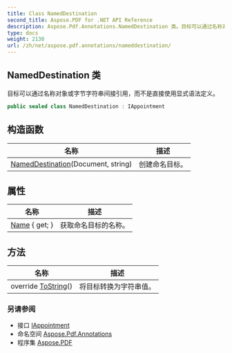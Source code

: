 ```yaml
---
title: Class NamedDestination
second_title: Aspose.PDF for .NET API Reference
description: Aspose.Pdf.Annotations.NamedDestination 类。目标可以通过名称对象或字节字符串间接引用，而不是直接使用显式语法定义。
type: docs
weight: 2130
url: /zh/net/aspose.pdf.annotations/nameddestination/
---
```

## NamedDestination 类

目标可以通过名称对象或字节字符串间接引用，而不是直接使用显式语法定义。

```csharp
public sealed class NamedDestination : IAppointment
```

## 构造函数

| 名称 | 描述 |
| --- | --- |
| [NamedDestination](nameddestination/)(Document, string) | 创建命名目标。 |

## 属性

| 名称 | 描述 |
| --- | --- |
| [Name](../../aspose.pdf.annotations/nameddestination/name/) { get; } | 获取命名目标的名称。 |

## 方法

| 名称 | 描述 |
| --- | --- |
| override [ToString](../../aspose.pdf.annotations/nameddestination/tostring/)() | 将目标转换为字符串值。 |

### 另请参阅

* 接口 [IAppointment](../iappointment/)
* 命名空间 [Aspose.Pdf.Annotations](../../aspose.pdf.annotations/)
* 程序集 [Aspose.PDF](../../)